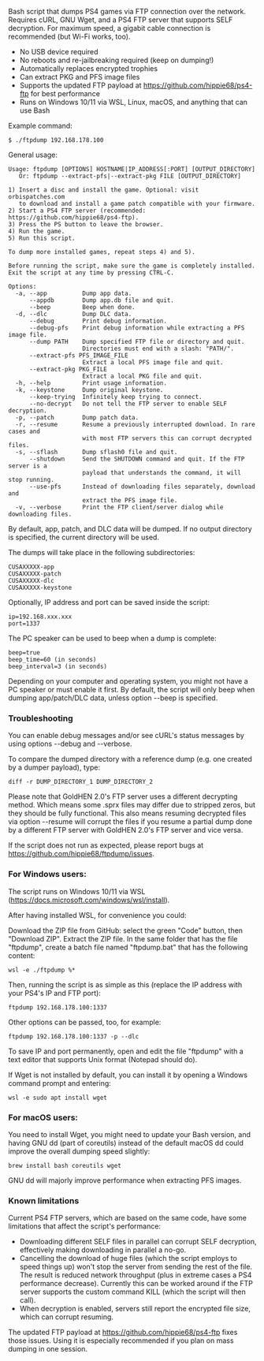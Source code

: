 Bash script that dumps PS4 games via FTP connection over the network.
Requires cURL, GNU Wget, and a PS4 FTP server that supports SELF decryption.
For maximum speed, a gigabit cable connection is recommended (but Wi-Fi works, too).

- No USB device required
- No reboots and re-jailbreaking required (keep on dumping!)
- Automatically replaces encrypted trophies
- Can extract PKG and PFS image files
- Supports the updated FTP payload at https://github.com/hippie68/ps4-ftp for best performance
- Runs on Windows 10/11 via WSL, Linux, macOS, and anything that can use Bash

Example command:

    $ ./ftpdump 192.168.178.100

General usage:

    Usage: ftpdump [OPTIONS] HOSTNAME|IP_ADDRESS[:PORT] [OUTPUT_DIRECTORY]
       Or: ftpdump --extract-pfs|--extract-pkg FILE [OUTPUT_DIRECTORY]
    
    1) Insert a disc and install the game. Optional: visit orbispatches.com
       to download and install a game patch compatible with your firmware.
    2) Start a PS4 FTP server (recommended: https://github.com/hippie68/ps4-ftp).
    3) Press the PS button to leave the browser.
    4) Run the game.
    5) Run this script.
    
    To dump more installed games, repeat steps 4) and 5).
    
    Before running the script, make sure the game is completely installed.
    Exit the script at any time by pressing CTRL-C.
    
    Options:
      -a, --app          Dump app data.
          --appdb        Dump app.db file and quit.
          --beep         Beep when done.
      -d, --dlc          Dump DLC data.
          --debug        Print debug information.
          --debug-pfs    Print debug information while extracting a PFS image file.
          --dump PATH    Dump specified FTP file or directory and quit.
                         Directories must end with a slash: "PATH/".
          --extract-pfs PFS_IMAGE_FILE
                         Extract a local PFS image file and quit.
          --extract-pkg PKG_FILE
                         Extract a local PKG file and quit.
      -h, --help         Print usage information.
      -k, --keystone     Dump original keystone.
          --keep-trying  Infinitely keep trying to connect.
          --no-decrypt   Do not tell the FTP server to enable SELF decryption.
      -p, --patch        Dump patch data.
      -r, --resume       Resume a previously interrupted download. In rare cases and
                         with most FTP servers this can corrupt decrypted files.
      -s, --sflash       Dump sflash0 file and quit.
          --shutdown     Send the SHUTDOWN command and quit. If the FTP server is a
                         payload that understands the command, it will stop running.
          --use-pfs      Instead of downloading files separately, download and
                         extract the PFS image file.
      -v, --verbose      Print the FTP client/server dialog while downloading files.

By default, app, patch, and DLC data will be dumped. If no output directory is specified, the current directory will be used.

The dumps will take place in the following subdirectories:

    CUSAXXXXX-app
    CUSAXXXXX-patch
    CUSAXXXXX-dlc
    CUSAXXXXX-keystone

Optionally, IP address and port can be saved inside the script:

    ip=192.168.xxx.xxx
    port=1337

The PC speaker can be used to beep when a dump is complete:

    beep=true
    beep_time=60 (in seconds)
    beep_interval=3 (in seconds)

Depending on your computer and operating system, you might not have a PC speaker or must enable it first.
By default, the script will only beep when dumping app/patch/DLC data, unless option --beep is specified.

### Troubleshooting

You can enable debug messages and/or see cURL's status messages by using options --debug and --verbose.

To compare the dumped directory with a reference dump (e.g. one created by a dumper payload), type:

    diff -r DUMP_DIRECTORY_1 DUMP_DIRECTORY_2

Please note that GoldHEN 2.0's FTP server uses a different decrypting method. Which means some .sprx files may differ due to stripped zeros, but they should be fully functional. This also means resuming decrypted files via option --resume will corrupt the files if you resume a partial dump done by a different FTP server with GoldHEN 2.0's FTP server and vice versa.

If the script does not run as expected, please report bugs at https://github.com/hippie68/ftpdump/issues.

### For Windows users:
The script runs on Windows 10/11 via WSL (https://docs.microsoft.com/windows/wsl/install).

After having installed WSL, for convenience you could: 

Download the ZIP file from GitHub: select the green "Code" button, then "Download ZIP". Extract the ZIP file.
In the same folder that has the file "ftpdump", create a batch file named "ftpdump.bat" that has the following content:

    wsl -e ./ftpdump %*

Then, running the script is as simple as this (replace the IP address with your PS4's IP and FTP port):

    ftpdump 192.168.178.100:1337

Other options can be passed, too, for example:

    ftpdump 192.168.178.100:1337 -p --dlc

To save IP and port permanently, open and edit the file "ftpdump" with a text editor that supports Unix format (Notepad should do).

If Wget is not installed by default, you can install it by opening a Windows command prompt and entering:

    wsl -e sudo apt install wget

### For macOS users:
You need to install Wget, you might need to update your Bash version, and having GNU dd (part of coreutils) instead of the default macOS dd could improve the overall dumping speed slightly:

    brew install bash coreutils wget

GNU dd will majorly improve performance when extracting PFS images.

### Known limitations

Current PS4 FTP servers, which are based on the same code, have some limitations that affect the script's performance:
- Downloading different SELF files in parallel can corrupt SELF decryption, effectively making downloading in parallel a no-go.
- Cancelling the download of huge files (which the script employs to speed things up) won't stop the server from sending the rest of the file. The result is reduced network throughput (plus in extreme cases a PS4 performance decrease). Currently this can be worked around if the FTP server supports the custom command KILL (which the script will then call).
- When decryption is enabled, servers still report the encrypted file size, which can corrupt resuming.

The updated FTP payload at https://github.com/hippie68/ps4-ftp fixes those issues. Using it is especially recommended if you plan on mass dumping in one session.
